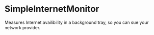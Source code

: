 # SimpleInternetMonitor
Measures Internet availibility in a background tray, so you can sue your network provider.
